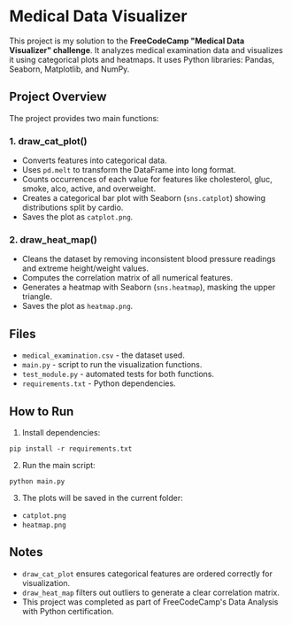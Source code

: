 # Medical Data Visualizer

This project is my solution to the **FreeCodeCamp "Medical Data Visualizer" challenge**. It analyzes medical examination data and visualizes it using categorical plots and heatmaps. It uses Python libraries: Pandas, Seaborn, Matplotlib, and NumPy.

## Project Overview

The project provides two main functions:

### 1. draw_cat_plot()
- Converts features into categorical data.
- Uses `pd.melt` to transform the DataFrame into long format.
- Counts occurrences of each value for features like cholesterol, gluc, smoke, alco, active, and overweight.
- Creates a categorical bar plot with Seaborn (`sns.catplot`) showing distributions split by cardio.
- Saves the plot as `catplot.png`.

### 2. draw_heat_map()
- Cleans the dataset by removing inconsistent blood pressure readings and extreme height/weight values.
- Computes the correlation matrix of all numerical features.
- Generates a heatmap with Seaborn (`sns.heatmap`), masking the upper triangle.
- Saves the plot as `heatmap.png`.

## Files

- `medical_examination.csv` - the dataset used.
- `main.py` - script to run the visualization functions.
- `test_module.py` - automated tests for both functions.
- `requirements.txt` - Python dependencies.

## How to Run

1. Install dependencies:

```
pip install -r requirements.txt
```

2. Run the main script:

```
python main.py
```

3. The plots will be saved in the current folder:
- `catplot.png`
- `heatmap.png`

## Notes

- `draw_cat_plot` ensures categorical features are ordered correctly for visualization.
- `draw_heat_map` filters out outliers to generate a clear correlation matrix.
- This project was completed as part of FreeCodeCamp's Data Analysis with Python certification.
